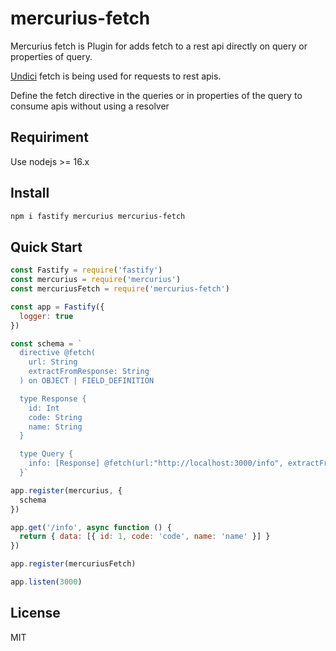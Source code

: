 # mercurius-fetch

Mercurius fetch is Plugin for adds fetch to a rest api directly on query or properties of query.

[Undici](https://github.com/nodejs/undici) fetch is being used for requests to rest apis. 

Define the fetch directive in the queries or in properties of the query to consume apis without using a resolver

## Requiriment
Use nodejs >= 16.x

## Install

```bash
npm i fastify mercurius mercurius-fetch
```

## Quick Start

```js
const Fastify = require('fastify')
const mercurius = require('mercurius')
const mercuriusFetch = require('mercurius-fetch')

const app = Fastify({
  logger: true
})

const schema = `
  directive @fetch(
    url: String
    extractFromResponse: String
  ) on OBJECT | FIELD_DEFINITION

  type Response {
    id: Int
    code: String
    name: String
  }

  type Query {
    info: [Response] @fetch(url:"http://localhost:3000/info", extractFromResponse:"data")
  }`

app.register(mercurius, {
  schema
})

app.get('/info', async function () {
  return { data: [{ id: 1, code: 'code', name: 'name' }] }
})

app.register(mercuriusFetch)

app.listen(3000)
```

## License

MIT
